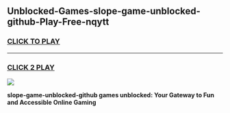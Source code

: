 
## Unblocked-Games-slope-game-unblocked-github-Play-Free-nqytt
<h3>
<a href="https://premium76.site?title=slope-game-unblocked-github&ref=20M">CLICK TO PLAY</a></h3>
<hr>

<h3>
<a href="https://premium76.site?title=slope-game-unblocked-github&ref=20M">CLICK 2 PLAY</a>
  
</h3>

<a href="https://premium76.site?title=slope-game-unblocked-github&ref=19M"><img src="https://clearcache.store/games.png"></a>


**slope-game-unblocked-github games unblocked: Your Gateway to Fun and Accessible Online Gaming**
